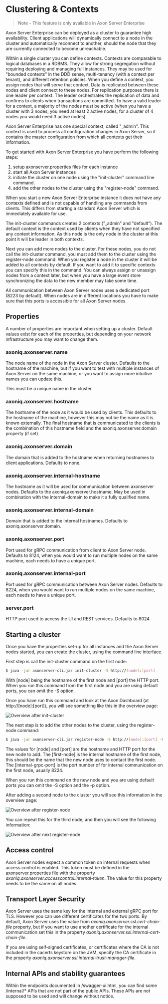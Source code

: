 # Clustering & Contexts

> Note - This feature is only available in Axon Server Enterprise

Axon Server Enterprise can be deployed as a cluster to guarantee high availability. Client applications will dynamically connect to a node in the cluster and automatically reconnect to another,
should the node that they are currently connected to become unreachable.

Within a single cluster you can define contexts. Contexts are comparable to logical databases in a RDBMS. They allow for strong segregation without requiring deploying and managing full instances.
They may be used for "bounded contexts" in the DDD sense, multi-tenancy (with a context per tenant), and different retention policies. 
When you define a context, you assign nodes that will serve that context. Data is replicated between these nodes and client connect to these nodes. For replication purposes there is one leader
per context. The leader orchestrates the replication of data and confirms to clients when transactions are committed. To have a valid leader
for a context, a majority of the nodes must be active (when you have a cluster with 3 nodes, you need at least 2 active nodes, for a cluster of 4 nodes you would need 3 active nodes).

Axon Server Enterprise has one special context, called "_admin". This context is used to process all configuration changes in Axon Server, so it contains the master configuration from which 
all contexts get their information. 

To get started with Axon Server Enterprise you have perform the following steps:

1. setup axonserver.properties files for each instance
2. start all Axon Server instances
3. initiate the cluster on one node using the "init-cluster" command line command.
4. add the other nodes to the cluster using the "register-node" command.

When you start a new Axon Server Enterprise instance it does not have any contexts defined and is not capable of handling any commands from clients. This differs from starting a standard
 Axon Server which is immediately available for use. 

The init-cluster commands creates 2 contexts ("_admin" and "default"). The default context is the context used by clients when they have not specified any context information. 
As this node is the only node in the cluster at this point it will be leader in both contexts.

Next you can add more nodes to the cluster. For these nodes, you do not call the init-cluster command, you must add them to the cluster using the register-node command. When you register a 
node in the cluster it will be added to all contexts by default. If you want to add it to specific contexts you can specify this in the command. You can always assign or unassign nodes from 
a context later, but when you have a large event store synchronizing the data to the new member may take some time. 

All communication between Axon Server nodes uses a dedicated port (8223 by default). When nodes are in different locations you have to make sure that this ports is accessible for all
Axon Server nodes.

## Properties

A number of properties are important when setting up a cluster. Default values exist for each of the properties, but depending on your network infrastructure you may want to change them.

### axoniq.axonserver.name

The node name of the node in the Axon Server cluster. Defaults to the hostname of the machine, but if you want to test with multiple instances of Axon Server on the same machine, or you want
to assign more intuitive names you can update this.

This must be a unique name in the cluster.

### axoniq.axonserver.hostname

The hostname of the node as it would be used by clients. This defaults to the hostname of the machine, however this may not be the name as it is known externally. The final hostname that is 
communicated to the clients is the combination of this hostname field and the axoniq.axonserver.domain property (if set)

### axoniq.axonserver.domain

The domain that is added to the hostname when returning hostnames to client applications. Defaults to none.

### axoniq.axonserver.internal-hostname

The hostname as it will be used for communication between axonserver nodes. Defaults to the axoniq.axonserver.hostname.
May be used in combination with the internal-domain to make it a fully qualified name. 

### axoniq.axonserver.internal-domain

Domain that is added to the internal hostnames. Defaults to axoniq.axonserver.domain.

### axoniq.axonserver.port

Port used for gRPC communication from client to Axon Server node. Defaults to 8124, when you would want to run multiple nodes 
on the same machine, each needs to have a unique port.

### axoniq.axonserver.internal-port

Port used for gRPC communication between Axon Server nodes. Defaults to 8224, when you would want to run multiple nodes 
on the same machine, each needs to have a unique port.

### server.port

HTTP port used to access the UI and REST services. Defaults to 8024.


## Starting a cluster

Once you have the properties set-up for all instances and the Axon Server nodes started, you can
create the cluster, using the command line interface.

First step is call the init-cluster command on the first node:

```bash
$ java -jar axonserver-cli.jar init-cluster -S http://[node]:[port] 
```

With [node] being the hostname of the first node and [port] the HTTP port. When you run this command
from the first node and you are using default ports, you can omit the -S option.

Once you have run this command and look at the Axon Dashboard (at http://[node]:[port]), you will see something
like this in the overview page:

![Overview after init-cluster](/.gitbook/assets/axonserver-overview1.png)

The next step is to add the other nodes to the cluster, using the register-node command:

```bash
$ java -jar axonserver-cli.jar register-node -S http://[node]:[port] -h [first-node] -p [internal-grpc-port]
```

The values for [node] and [port] are the hostname and HTTP port for the new node to add. The [first-node] is the internal hostname of 
the first node, this should be the name that the new node uses to contact the first node. The [internal-grpc-port] is the port number of
for internal communication on the first node, usually 8224. 

When you run this command on the new node and you are using default ports you can omit the -S option and the -p option. 

After adding a second node to the cluster you will see this information in the overview page:

![Overview after register-node](/.gitbook/assets/axonserver-overview2.png)

You can repeat this for the third node, and then you will see the following information:

![Overview after next register-node](/.gitbook/assets/axonserver-overview3.png)

## Access control

Axon Server nodes expect a common token on internal requests when access control is enabled. This token must be defined in the axonserver.properties file 
with the property *axoniq.axonserver.accesscontrol.internal-token*. The value for this property needs to be the same on all nodes.   

## Transport Layer Security

Axon Server uses the same key for the internal and external gRPC port for TLS. However you can use different certificates for the two ports. 
By default, Axon Server uses the value from *axoniq.axonserver.ssl.cert-chain-file* property, but if you want to use another certificate for the internal communication 
set this in the property *axoniq.axonserver.ssl.internal-cert-chain-file*. 

If you are using self-signed certificates, or certificates where the CA is not included in the cacerts keystore on the JVM, 
specify the CA certificate in the property *axoniq.axonserver.ssl.internal-trust-manager-file*.  


## Internal APIs and stability guarantees

Within the endpoints documented in /swagger-ui.html, you can find some /internal/* APIs that are not part of the public APIs. 
These APIs are not supposed to be used and will change without notice.

